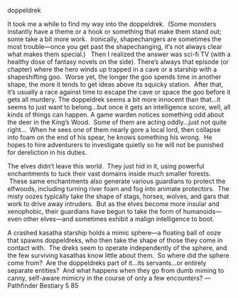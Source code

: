 doppeldrek

It took me a while to find my way into the doppeldrek.  (Some monsters instantly have a theme or a hook or something that make them stand out; some take a bit more work.  Ironically, shapechangers are sometimes the most trouble—once you get past the shapechanging, it’s not always clear what makes them special.)  
Then I realized the answer was sci-fi TV (with a healthy dose of fantasy novels on the side). There’s always that episode (or chapter) where the hero winds up trapped in a cave or a starship with a shapeshifting goo.  Worse yet, the longer the goo spends time in another shape, the more it tends to get ideas above its squicky station.  After that, it’s usually a race against time to escape the cave or space the goo before it gets all murdery.
The doppeldrek seems a bit more innocent than that…it seems to just want to belong…but once it gets an intelligence score, well, all kinds of things can happen.
A game warden notices something odd about the deer in the King’s Wood.  Some of them are acting oddly…just not quite right…  When he sees one of them nearly gore a local lord, then collapse into foam on the end of his spear, he knows something his wrong.  He hopes to hire adventurers to investigate quietly so he will not be punished for dereliction in his duties.

The elves didn’t leave this world.  They just hid in it, using powerful enchantments to tuck their vast domains inside much smaller forests.  These same enchantments also generate various guardians to protect the elfwoods, including turning river foam and fog into animate protectors.  The misty oozes typically take the shape of stags, horses, wolves, and gars that work to drive away intruders.  But as the elves become more insular and xenophobic, their guardians have begun to take the form of humanoids—even other elves—and sometimes exhibit a malign intelligence to boot.

A crashed kasatha starship holds a mimic sphere—a floating ball of ooze that spawns doppeldreks, who then take the shape of those they come in contact with.  The dreks seem to operate independently of the sphere, and the few surviving kasathas know little about them.  So where did the sphere come from?  Are the doppeldreks part of it…its servants…or entirely separate entities?  And what happens when they go from dumb miming to canny, self-aware mimicry in the course of only a few encounters?
—Pathfinder Bestiary 5 85
